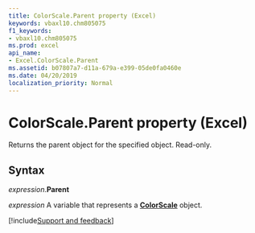 ```yaml
---
title: ColorScale.Parent property (Excel)
keywords: vbaxl10.chm805075
f1_keywords:
- vbaxl10.chm805075
ms.prod: excel
api_name:
- Excel.ColorScale.Parent
ms.assetid: b07807a7-d11a-679a-e399-05de0fa0460e
ms.date: 04/20/2019
localization_priority: Normal
---
```



# ColorScale.Parent property (Excel)

Returns the parent object for the specified object. Read-only.


## Syntax

_expression_.**Parent**

_expression_ A variable that represents a **[ColorScale](Excel.ColorScale.md)** object.




[!include[Support and feedback](~/includes/feedback-boilerplate.md)]